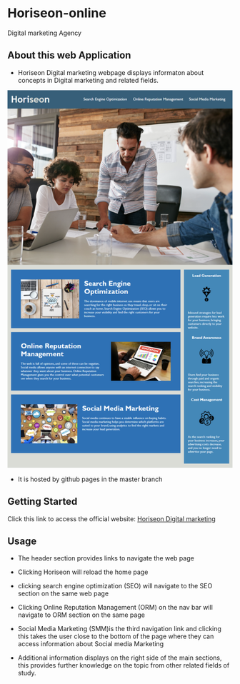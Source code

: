 # Horiseon-online
Digital marketing Agency

## About this web Application

- Horiseon Digital marketing webpage displays informaton about concepts in Digital marketing and related fields.

![alt snapshot of the web page](images/page-preview.png)

- It is hosted by github pages in the master branch


## Getting Started
Click this link to access the official website: [Horiseon Digital marketing](https://stefan-aikins.github.io/Horiseon-online/)

## Usage

- The header section provides links to navigate the web page

- Clicking Horiseon will reload the home page

- clicking search engine optimization (SEO) will navigate to the SEO section on the same web page

- Clicking Online Reputation Management (ORM) on the nav bar will navigate to ORM section on the same page

- Social Media Marketing (SMM)is the third navigation link and clicking this takes the user close to the bottom of the page where they can access information about Social media Marketing

- Additional information displays on the right side of the main sections, this provides further knowledge on the topic from other related fields of study. 
